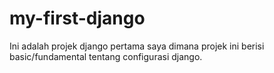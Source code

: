 # my-first-django
Ini adalah projek django pertama saya dimana projek ini berisi basic/fundamental tentang configurasi django.
